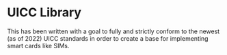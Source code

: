 # UICC Library
This has been written with a goal to fully and strictly conform to the newest (as of 2022) UICC standards in order to create a base for implementing smart cards like SIMs.
